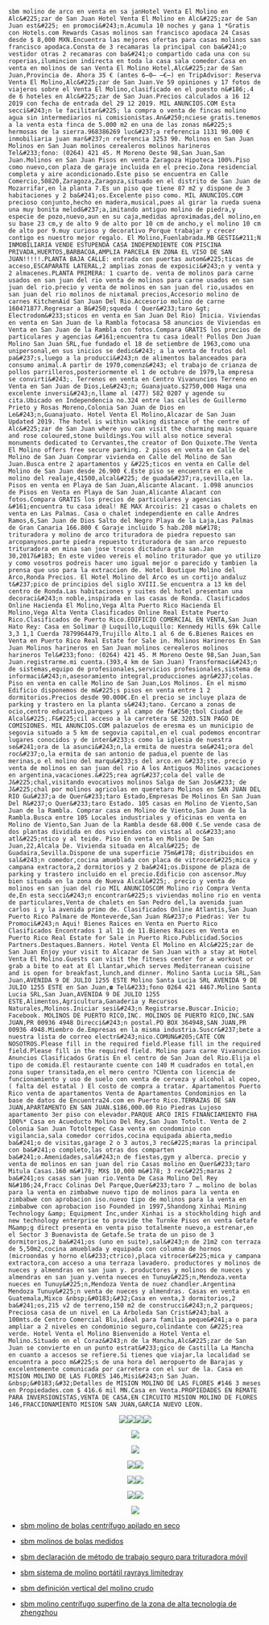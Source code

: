 
```
sbm molino de arco en venta en sa janHotel Venta El Molino en Alc&#225;zar de San Juan Hotel Venta El Molino en Alc&#225;zar de San Juan est&#225; en promoci&#243;n.Acumula 10 noches y gana 1 *Gratis con Hotels.com Rewards Casas molinos san francisco apodaca 24 Casas desde $ 8,000 MXN.Encuentra las mejores ofertas para casas molinos san francisco apodaca.Consta de 3 recamaras la principal con ba&#241;o vestidor otras 2 recamaras con ba&#241;o compartido cada una con su roperias,ilumincion indirecta en toda la casa sala comedor.Casa en venta en molinos de san Venta El Molino Hotel,Alc&#225;zar de San Juan,Provincia de. Ahora 35 € (antes 6̶0̶ ̶€̶) en TripAdvisor: Reserva Venta El Molino,Alc&#225;zar de San Juan.Ve 59 opiniones y 17 fotos de viajeros sobre el Venta El Molino,clasificado en el puesto n&#186;.4 de 6 hoteles en Alc&#225;zar de San Juan.Precios calculados a 16 12 2019 con fecha de entrada del 29 12 2019. MIL ANUNCIOS.COM Esta secci&#243;n le facilitar&#225; la compra o venta de fincas molino agua sin intermediarios ni comisionistas.An&#250;nciese gratis.tenemos a la venta esta finca de 5.000 m2 en una de las zonas m&#225;s hermosas de la sierra.968386269 luc&#237;a referencia 1131 90.000 € inmobiliaria juan mar&#237;n referencia 3253 90. Molinos en San Juan Molinos en San Juan molinos cerealeros molinos harineros Tel&#233;fono: (0264) 421 45. M Moreno Oeste 98,San Juan,San Juan.Molinos en San Juan Pisos en venta Zaragoza Hipoteca 100%.Piso como nuevo,con plaza de garaje incluida en el precio.Zona residencial completa y aire acondicionado.Este piso se encuentra en Calle Comercio,50820,Zaragoza,Zaragoza,situado en el distrito de San Juan de Mozarrifar,en la planta 7.Es un piso que tiene 87 m2 y dispone de 3 habitaciones y 2 ba&#241;os.Excelente piso como. MIL ANUNCIOS.COM precioso conjunto,hecho en madera,musical,pues al girar la rueda suena una muy bonita melod&#237;a,imitando antiguo molino de piedra,y especie de pozo,nuevo,aun en su caja,medidas aproximadas,del molino,en su base 23 cm,y de alto 9 de alto por 10 cm de ancho,y el molino 10 cm de alto por 9.muy curioso y decorativo Porque trabajar y crecer contigo es nuestro mejor regalo. El Molino,Fuenlabrada.MB GESTI&#211;N INMOBILIARIA VENDE ESTUPENDA CASA INDEPENDIENTE CON PISCINA PRIVADA,HUERTOS,BARBACOA,AMPLIA PARCELA EN ZONA EL VISO DE SAN JUAN!!!!!.PLANTA BAJA CALLE: entrada con puertas autom&#225;ticas de acceso,ESCAPARATE LATERAL,2 amplias zonas de exposici&#243;n y venta y 2 almacenes.PLANTA PRIMERA: 1 cuarto de. venta de molinos para carne usados en san juan del rio venta de molinos para carne usados en san juan del rio.precio y venta de molinos en san juan del rio,usados en san juan del rio molinos de nixtamal precios,Accesorio molino de carnes KitchenAid San Juan Del Rio.Accesorio molino de carne 160471877.Regresar a B&#250;squeda ( Quer&#233;taro &gt; Electrodom&#233;sticos en venta en San Juan Del Rio) Inicia. Viviendas en venta en San Juan de la Rambla fotocasa 58 anuncios de Viviendas en Venta en San Juan de la Rambla con fotos.Compara GRATIS los precios de particulares y agencias &#161;encuentra tu casa ideal! Pollos Don Juan Molino San Juan SRL,fue fundado el 18 de setiembre de 1963,como una unipersonal,en sus inicios se dedic&#243; a la venta de frutos del pa&#237;s,luego a la producci&#243;n de alimentos balanceados para consumo animal.A partir de 1970,comenz&#243; el trabajo de crianza de pollos parrilleros,posteriormente el 1 de octubre de 1979,la empresa se convirti&#243;. Terrenos en venta en Centro Vivanuncios Terreno en Venta en San Juan de Dios,Le&#243;n; Guanajuato.$2750,000 Haga una excelente inversi&#243;n,llame al (477) 582 0207 y agende su cita.Ubicado en Independencia no.324 entre las calles de Guillermo Prieto y Rosas Moreno,Colonia San Juan de Dios en Le&#243;n,Guanajuato. Hotel Venta El Molino,Alcazar de San Juan Updated 2019. The hotel is within walking distance of the centre of Alc&#225;zar de San Juan where you can visit the charming main square and rose coloured,stone buildings.You will also notice several monuments dedicated to Cervantes,the creator of Don Quixote.The Venta El Molino offers free secure parking. 2 pisos en venta en Calle del Molino de San Juan Comprar vivienda en Calle del Molino de San Juan.Busca entre 2 apartamentos y &#225;ticos en venta en Calle del Molino de San Juan desde 26.900 €.Este piso se encuentra en calle molino del realaje,41500,alcal&#225; de guada&#237;ra,sevilla,en la. Pisos en venta en Playa de San Juan,Alicante Alacant. 1.098 anuncios de Pisos en Venta en Playa de San Juan,Alicante Alacant con fotos.Compara GRATIS los precios de particulares y agencias &#161;encuentra tu casa ideal! RE MAX Arcoiris: 21 casas o chalets en venta en Las Palmas. Casa o chalet independiente en calle Andres Ramos,6,San Juan de Dios Salto del Negro Playa de la Laja,Las Palmas de Gran Canaria 166.800 € Garaje incluido 5 hab.208 m&#178; trituradora y molino de arco trituradora de piedra repuesto san arcopanynos.parte piedra repuesto trituradora de san arco repuesto trituradora en mina san jose trucos dictadura gta san.Jan 30,2017&#183; En este video vereis el molino triturador que yo utilizo y como vosotros podreis hacer uno igual mejor o parecido y tambien la prensa que uso para la extraccion de. Hotel Boutique Molino del Arco,Ronda Precios. El Hotel Molino del Arco es un cortijo andaluz t&#237;pico de principios del siglo XVIII.Se encuentra a 13 km del centro de Ronda.Las habitaciones y suites del hotel presentan una decoraci&#243;n noble,inspirada en las casas de Ronda. Clasificados Online Hacienda El Molino,Vega Alta Puerto Rico Hacienda El Molino,Vega Alta Venta Clasificados Online Real Estate Puerto Rico.Clasificados de Puerto Rico.EDIFICIO COMERCIAL EN VENTA,San Juan Hato Rey: Casa en Solimar @ Luquillo,Luquillo: Kennedy Hills 69k Calle 3,3 1,1 Cuerda 7879964479,Trujillo Alto.1 al 6 de 6.Bienes Raices en Venta en Puerto Rico Real Estate for Sale in. Molinos Harineros En San Juan Molinos harineros en San Juan molinos cerealeros molinos harineros Tel&#233;fono: (0264) 421 45. M Moreno Oeste 98,San Juan,San Juan.registrarme.mi cuenta.(393,4 km de San Juan) Transformaci&#243;n de sistemas,equipo de profesionales,servicios profesionales,sistema de informaci&#243;n,asesoramiento integral,producciones agr&#237;colas. Piso en venta en calle Molino de San Juan,Los Molinos. En el mismo Edificio disponemos de m&#225;s pisos en venta entre 1 2 dormitorios.Precios desde 90.000€.En el precio se incluye plaza de parking y trastero en la planta s&#243;tano. Cercano a zonas de ocio,centro educativo,parques y al campo de f&#250;tbol Ciudad de Alcal&#225;.F&#225;cil acceso a la carretera SE 3203.SIN PAGO DE COMISIONES. MIL ANUNCIOS.COM palazuelos de eresma es un municipio de segovia situado a 5 km de segovia capital,en el cual podemos encontrar lugares conocidos y de inter&#233;s como la iglesia de nuestra se&#241;ora de la asunci&#243;n,la ermita de nuestra se&#241;ora del roc&#237;o,la ermita de san antonio de padua,el puente de las merinas,o el molino del marqu&#233;s del arco.en &#233;ste. precio y venta de molinos en san juan del rio A los Antiguos Molinos vacaciones en argentina,vacaciones.&#225;rea agr&#237;cola del valle de J&#225;chal,visitando evocativos molinos Salga de San Jos&#233; de J&#225;chal por molinos agricolas en queretaro Molinos en SAN JUAN DEL RIO Gu&#237;a de Quer&#233;taro Estado,Empresas De Molinos En San Juan Del R&#237;o Quer&#233;taro Estado. 105 casas en Molino de Viento,San Juan de la Rambla. Comprar casa en Molino de Viento,San Juan de la Rambla.Busca entre 105 Locales industriales y oficinas en venta en Molino de Viento,San Juan de la Rambla desde 68.000 €.Se vende casa de dos plantas dividida en dos viviendas con vistas al oc&#233;ano atl&#225;ntico y al teide. Piso En venta en Molino De San Juan,22,Alcala De. Vivienda situada en Alcal&#225; de Guadaira,Sevilla.Dispone de una superficie 75m&#178; distribuidos en sal&#243;n comedor,cocina amueblada con placa de vitrocer&#225;mica y campana extractora,2 dormitorios y 2 ba&#241;os.Dispone de plaza de parking y trastero incluido en el precio.Edificio con ascensor.Muy bien situada en la zona de Nueva Alcal&#225;. precio y venta de molinos en san juan del rio MIL ANUNCIOSCOM Molino rio Compra Venta de,En esta secci&#243;n encontrar&#225;s viviendas molino rio en venta de particulares,Venta de chalets en San Pedro del,la avenida juan carlos i y la avenida primo de. Clasificados Online Atlantis,San Juan Puerto Rico Palmare de Monteverde,San Juan R&#237;o Piedras: Ver tu Promoci&#243;n Aqui! Bienes Raices en Venta en Puerto Rico Clasificados Encontrados 1 al 11 de 11.Bienes Raices en Venta en Puerto Rico Real Estate for Sale in Puerto Rico.Publicidad.Socios Partners.Destaques.Banners. Hotel Venta El Molino en Alc&#225;zar de San Juan Enjoy your visit to Alcazar de San Juan with a stay at Hotel Venta El Molino.Guests can visit the fitness center for a workout or grab a bite to eat at El Llantar,which serves Mediterranean cuisine and is open for breakfast,lunch,and dinner. Molino Santa Lucia SRL,San Juan,AVENIDA 9 DE JULIO 1255 ESTE Molino Santa Lucia SRL AVENIDA 9 DE JULIO 1255 ESTE en San Juan,☎ Tel&#233;fono 0264 421 4467.Molino Santa Lucia SRL,San Juan,AVENIDA 9 DE JULIO 1255 ESTE,Alimentos,Agricultura,Ganaderia y Recursos Naturales,Molinos.Iniciar sesi&#243;n Registrarse.Buscar.Inicio; Facebook. MOLINOS DE PUERTO RICO,INC. MOLINOS DE PUERTO RICO,INC.SAN JUAN,PR 00936 4948 Direcci&#243;n postal.PO BOX 364948,SAN JUAN,PR 00936 4948.Miembro de.Empresas en la misma industria.Suscr&#237;bete a nuestra lista de correo electr&#243;nico.COMUN&#205;CATE CON NOSOTROS.Please fill in the required field.Please fill in the required field.Please fill in the required field. Molino para carne Vivanuncios Anuncios Clasificados Gratis En el centro de San Juan del Rio.Elija el tipo de comida.El restaurante cuente con 140 M cuadrados en total,en zona super transitada,en el mero centro ?CUenta con licencia de funcionamiento y uso de suelo con venta de cerveza y alcohol al copeo,( falta del estatal ) El costo de compra a tratar. Apartamentos Puerto Rico venta de apartamentos Venta de Apartamentos Condominios en la base de datos de Encuentra24.com en Puerto Rico.TERRAZAS DE SAN JUAN,APARTAMENTO EN SAN JUAN.$186,000.00 Rio Piedras Lujoso apartamento 3er piso con elevador.PARQUE ARCO IRIS FINANCIAMIENTO FHA 100%* Casa en Acueducto Molino Del Rey,San Juan Totolt. Venta de 2 Colonia San Juan Totoltepec Casa venta en condominio con vigilancia,sala comedor corridos,cocina equipada abierta,medio ba&#241;o de visitas,garage 2 o 3 autos,3 rec&#225;maras la principal con ba&#241;o completo,las otras dos comparten ba&#241;o.Amenidades,sal&#243;n de fiestas,gym y alberca. precio y venta de molinos en san juan del rio Casas molino en Quer&#233;taro Mitula Casas.160 m&#178; MX$ 10,000 m&#178; 3 rec&#225;maras 2 ba&#241;os casas san juan rio.Venta De Casa Molino Del Rey N&#186;24,Fracc Colinas Del Parque,Quer&#233;taro 7 … molino de bolas para la venta en zimbabwe nuevo tipo de molinos para la venta en zimbabwe con aprobacion iso.nuevo tipo de molinos para la venta en zimbabwe con aprobacion iso Founded in 1997,Shandong Xinhai Mining Technology &amp; Equipment Inc,under Xinhai is a stockholding high and new technology enterprise to provide the Turnke Pisos en venta Getafe M&amp;g direct presenta en venta piso totalmente nuevo,a estrenar,en el Sector 3 Buenavista de Getafe.Se trata de un piso de 3 dormitorios,2 ba&#241;os (uno en suite),sal&#243;n de 21m2 con terraza de 5,50m2,cocina amueblada y equipada con columna de hornos (microondas y horno el&#233;ctrico),placa vitrocer&#225;mica y campana extractora,con acceso a una terraza lavadero. productores y molinos de nueces y almendras en san juan y. productores y molinos de nueces y almendras en san juan y.venta nueces en Tunuy&#225;n,Mendoza.venta nueces en Tunuy&#225;n,Mendoza Venta de nuez chandler.Argentina Mendoza Tunuy&#225;n venta de nueces y almendras. Casas en venta en Guatemala,Mixco &nbsp;&#0183;&#32;Casa en venta,3 dormitorios,2 ba&#241;os,215 v2 de terreno,150 m2 de construcci&#243;n,2 parqueos; Preciosa casa de un nivel en La Arboleda San Crist&#243;bal a 100mts.de Centro Comercial Blu,ideal para familia peque&#241;a o para ampliar a 2 niveles en condominio seguro,colindante con &#225;rea verde. Hotel Venta el Molino Bienvenido a Hotel Venta el Molino.Situado en el Coraz&#243;n de la Mancha,Alc&#225;zar de San Juan se convierte en un punto estrat&#233;gico de Castilla La Mancha en cuanto a accesos se refiere.Si tienes que viajar,la localidad se encuentra a poco m&#225;s de una hora del aeropuerto de Barajas y excelentemente comunicada por carretera con el sur de la. Casa en MISION MOLINO DE LAS FLORES 146,Misi&#243;n San Juan. &nbsp;&#0183;&#32;Detalles de MISION MOLINO DE LAS FLORES #146 3 meses en Propiedades.com $ 416.6 mil MN.Casa en Venta.PROPIEDADES EN REMATE PARA INVERSIONISTAS,VENTA DE CASA,EN CIRCUITO MISION MOLINO DE FLORES 146,FRACCIONAMIENTO MISION SAN JUAN,GARCIA NUEVO LEON. 
```

<div align="center">

<a href="https://es-mill.shibang-china.com/github&k=sbm+molino+de+arco+en+venta+en+sa+jan"><img src="https://static.shibang-china.com/es/mill/index.jpg"></a><a href="https://es-mill.shibang-china.com/materials.htmlgithub&k=sbm+molino+de+arco+en+venta+en+sa+jan"><img src="https://static.shibang-china.com/es/mill/materials.jpg"></a><a href="https://es-mill.shibang-china.com/about.htmlgithub&k=sbm+molino+de+arco+en+venta+en+sa+jan"><img src="https://static.shibang-china.com/es/mill/about.jpg"></a><a href="https://es-mill.shibang-china.com/contact.htmlgithub&k=sbm+molino+de+arco+en+venta+en+sa+jan"><img src="https://static.shibang-china.com/es/mill/contact.jpg"></a>

<a href="https://es-mill.shibang-china.com/github&k=sbm+molino+de+arco+en+venta+en+sa+jan"><img src="https://static.shibang-china.com/es/mill/banner.jpg"></a>

<a href="https://swt.shibang-china.com/github&k=sbm+molino+de+arco+en+venta+en+sa+jan"><img src="https://static.shibang-china.com/es/mill/chat.jpg"></a>

<a href="https://es-mill.shibang-china.com/products/vertical-roller-mill.htmlgithub&k=sbm+molino+de+arco+en+venta+en+sa+jan"><img src="https://static.shibang-china.com/es/mill/vertical.jpg"></a><a href="https://es-mill.shibang-china.com/products/raymond-mill.htmlgithub&k=sbm+molino+de+arco+en+venta+en+sa+jan"><img src="https://static.shibang-china.com/es/mill/raymond.jpg"></a>

<a href="https://es-mill.shibang-china.com/products/ultrafine-grinding-mill.htmlgithub&k=sbm+molino+de+arco+en+venta+en+sa+jan"><img src="https://static.shibang-china.com/es/mill/ultrafine.jpg"></a><a href="https://es-mill.shibang-china.com/products/trapezium-grinding-mill.htmlgithub&k=sbm+molino+de+arco+en+venta+en+sa+jan"><img src="https://static.shibang-china.com/es/mill/trapezium.jpg"></a>

<a href="https://es-mill.shibang-china.com/products/ball-mill.htmlgithub&k=sbm+molino+de+arco+en+venta+en+sa+jan"><img src="https://static.shibang-china.com/es/mill/ball.jpg"></a><a href="https://es-mill.shibang-china.com/products/hammer-mill.htmlgithub&k=sbm+molino+de+arco+en+venta+en+sa+jan"><img src="https://static.shibang-china.com/es/mill/hammer.jpg"></a>

<a href="https://swt.shibang-china.com/github&k=sbm+molino+de+arco+en+venta+en+sa+jan"><img src="https://static.shibang-china.com/es/mill/case.jpg"></a>

</div>


* [sbm molino de bolas centrífugo apilado en seco](sbm%20molino%20de%20bolas%20centr%C3%ADfugo%20apilado%20en%20seco.md)

* [sbm molinos de bolas medidos](sbm%20molinos%20de%20bolas%20medidos.md)

* [sbm declaración de método de trabajo seguro para trituradora móvil](sbm%20declaraci%C3%B3n%20de%20m%C3%A9todo%20de%20trabajo%20seguro%20para%20trituradora%20m%C3%B3vil.md)

* [sbm sistema de molino portátil rayrays limitedray](sbm%20sistema%20de%20molino%20port%C3%A1til%20rayrays%20limitedray.md)

* [sbm definición vertical del molino crudo](sbm%20definici%C3%B3n%20vertical%20del%20molino%20crudo.md)

* [sbm molino centrífugo superfino de la zona de alta tecnología de zhengzhou](sbm%20molino%20centr%C3%ADfugo%20superfino%20de%20la%20zona%20de%20alta%20tecnolog%C3%ADa%20de%20zhengzhou.md)
